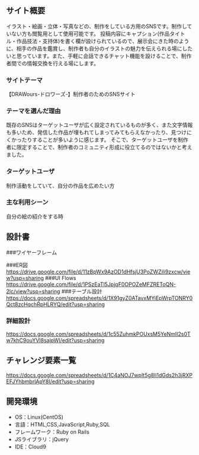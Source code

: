 # <DRAWours>

## サイト概要
イラスト・絵画・立体・写真などの、制作をしている方用のSNSです。制作していない方も閲覧用として使用可能です。
投稿内容にキャプション(作品タイトル・作品技法・支持体)を書く欄が設けられているので、展示会にきた時のように、相手の作品を鑑賞し、制作者も自分のイラストの魅力を伝えられる場にしたいと思っています。また、手軽に会話できるチャット機能を設けることで、制作者間での情報交換を行える場にします。

### サイトテーマ
【DRAWours-ドロワーズ-】制作者のためのSNSサイト

### テーマを選んだ理由
既存のSNSはターゲットユーザが広く設定されているものが多く、また文字情報も多いため、発信した作品が埋もれてしまってみてもらえなかったり、見つけにくかったりすることが多いように感じます。
そこで、ターゲットユーザを制作者に限定することで、制作者のコミュニティ形成に役立てるのではないかと考えました。


### ターゲットユーザ
制作活動をしていて、自分の作品を広めたい方

### 主な利用シーン
自分の絵の紹介をする時

## 設計書

###ワイヤーフレーム


###ER図
https://drive.google.com/file/d/11zBpWx9AzOD1dHfsjU3PoZWZili9zxcw/view?usp=sharing
###UI Flows
https://drive.google.com/file/d/1PSzEaTl5JpjqF0OPOZeMFZREToQN-2lc/view?usp=sharing
###テーブル設計
https://docs.google.com/spreadsheets/d/1X91gyZ0ATavxMYiEpWrpTONRY0Qct8zcHqchRpHLRYQ/edit?usp=sharing
### 詳細設計
https://docs.google.com/spreadsheets/d/1c55ZuhmkPOUxsM5YeNmII2s0Tw7khC9ouYVI8sajpWI/edit?usp=sharing


## チャレンジ要素一覧
https://docs.google.com/spreadsheets/d/1C4aNOJ7wpIt5g8li1dGds2h3jRXPEFJYhbmbrlApY8I/edit?usp=sharing

## 開発環境
- OS：Linux(CentOS)
- 言語：HTML,CSS,JavaScript,Ruby,SQL
- フレームワーク：Ruby on Rails
- JSライブラリ：jQuery
- IDE：Cloud9


